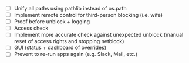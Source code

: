- [ ] Unify all paths using pathlib instead of os.path
- [ ] Implement remote control for third-person blocking (i.e. wife)
- [ ] Proof before unblock + logging
- [ ] Access check
- [ ] Implement more accurate check against unexpected unblock (manual reset of access rights and stopping netblock)
- [ ] GUI (status + dashboard of overrides)
- [ ] Prevent to re-run apps again (e.g. Slack, Mail, etc.)
